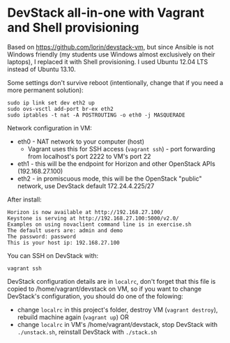 # DevStack all-in-one with Vagrant and Shell provisioning


Based on https://github.com/lorin/devstack-vm, but since Ansible is not Windows friendly (my students use Windows almost exclusively on their laptops), I replaced it with Shell provisioning. I used Ubuntu 12.04 LTS instead of Ubuntu 13.10.

Some settings don't survive reboot (intentionally, change that if you need a more permanent solution):
  
    sudo ip link set dev eth2 up
    sudo ovs-vsctl add-port br-ex eth2
    sudo iptables -t nat -A POSTROUTING -o eth0 -j MASQUERADE

Network configuration in VM:

* eth0 - NAT network to your computer (host)
	* Vagrant uses this for SSH access (`vagrant ssh`) - port forwarding from localhost's port 2222 to VM's port 22
* eth1 - this will be the endpoint for Horizon and other OpenStack APIs (192.168.27.100)
* eth2 - in promiscuous mode, this will be the OpenStack "public" network, use DevStack default 172.24.4.225/27


After install:

	Horizon is now available at http://192.168.27.100/
	Keystone is serving at http://192.168.27.100:5000/v2.0/
	Examples on using novaclient command line is in exercise.sh
	The default users are: admin and demo
	The password: password
	This is your host ip: 192.168.27.100

You can SSH on DevStack with:
	
	vagrant ssh
	
DevStack configuration details are in `localrc`, don't forget that this file is copied to /home/vagrant/devstack on VM, so if you want to change DevStack's configuration, you should do one of the folowing:

* change `localrc` in this project's folder, destroy VM (`vagrant destroy`), rebuild machine again (`vagrant up`) OR
* change `localrc` in VM's /home/vagrant/devstack, stop DevStack with `./unstack.sh`, reinstall DevStack with `./stack.sh`

